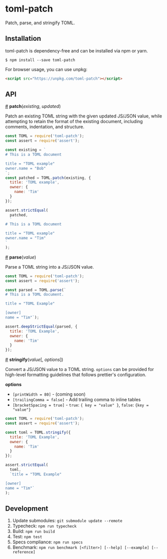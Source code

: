 # toml-patch

Patch, parse, and stringify TOML.

## Installation

toml-patch is dependency-free and can be installed via npm or yarn.

```
$ npm install --save toml-patch
```

For browser usage, you can use unpkg:

```html
<script src="https://unpkg.com/toml-patch"></script>
```

## API

<a href="#patch" name="patch">#</a> <b>patch</b>(<i>existing</i>, <i>updated</i>)

Patch an existing TOML string with the given updated JS/JSON value, while attempting to retain the format of the existing document, including comments, indentation, and structure.

```js
const TOML = require('toml-patch');
const assert = require('assert');

const existing = `
# This is a TOML document

title = "TOML example"
owner.name = "Bob"
`;
const patched = TOML.patch(existing, {
  title: 'TOML example',
  owner: {
    name: 'Tim'
  }
});

assert.strictEqual(
  patched,
  `
# This is a TOML document

title = "TOML example"
owner.name = "Tim"
`
);
```

<a href="#parse" name="parse">#</a> <b>parse</b>(<i>value</i>)

Parse a TOML string into a JS/JSON value.

```js
const TOML = require('toml-patch');
const assert = require('assert');

const parsed = TOML.parse(`
# This is a TOML document.

title = "TOML Example"

[owner]
name = "Tim"`);

assert.deepStrictEqual(parsed, {
  title: 'TOML Example',
  owner: {
    name: 'Tim'
  }
});
```

<a href="#stringify" name="stringify">#</a> <b>stringify</b>(<i>value</i>[, <i>options</i>])

Convert a JS/JSON value to a TOML string. `options` can be provided for high-level formatting guidelines that follows prettier's configuration.

<b>options</b>

- `[printWidth = 80]` - (coming soon)
- `[trailingComma = false]` - Add trailing comma to inline tables
- `[bracketSpacing = true]` - `true`: `{ key = "value" }`, `false`: `{key = "value"}`

```js
const TOML = require('toml-patch');
const assert = require('assert');

const toml = TOML.stringify({
  title: 'TOML Example',
  owner: {
    name: 'Tim'
  }
});

assert.strictEqual(
  toml,
  `title = "TOML Example"

[owner]
name = "Tim"`
);
```

## Development

1. Update submodules: `git submodule update --remote`
2. Typecheck: `npm run typecheck`
3. Build: `npm run build`
4. Test: `npm test`
5. Specs compliance: `npm run specs`
6. Benchmark: `npm run benchmark [<filter>] [--help] [--example] [--reference]`
